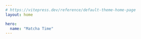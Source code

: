```yaml
---
# https://vitepress.dev/reference/default-theme-home-page
layout: home

hero:
  name: "Matcha Time"
---
```


